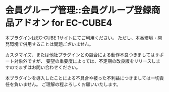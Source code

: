 # 会員グループ管理::会員グループ登録商品アドオン for EC-CUBE4

本プラグインはEC-CUBE 1サイトにてご利用ください。
ただし、本番環境・開発環境で併用することは問題ございません。

カスタマイズ、または他社プラグインとの競合による動作不良つきましてはサポート対象外ですが、
要望の重要度によっては、不定期の改良版をリリースしますのでまずはお問い合わせください。

本プラグインを導入したことによる不具合や被った不利益につきましては一切責任を負いません。
ご理解の程よろしくお願いいたします。
